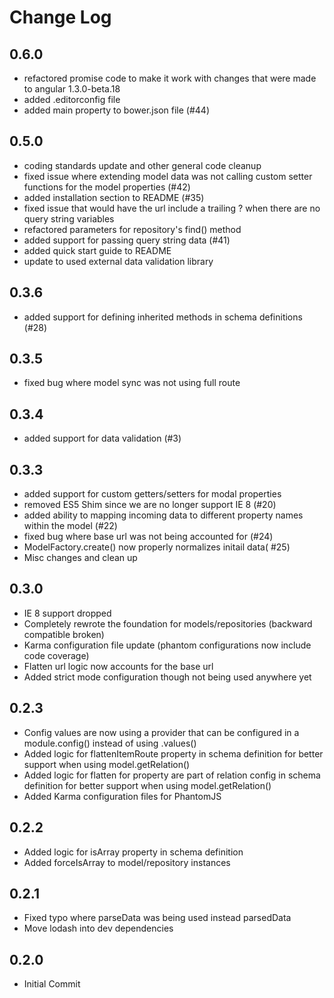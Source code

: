 # Change Log

## 0.6.0

- refactored promise code to make it work with changes that were made to angular 1.3.0-beta.18
- added .editorconfig file
- added main property to bower.json file (#44)

## 0.5.0

- coding standards update and other general code cleanup
- fixed issue where extending model data was not calling custom setter functions for the model properties (#42)
- added installation section to README (#35)
- fixed issue that would have the url include a trailing ? when there are no query string variables
- refactored parameters for repository's find() method
- added support for passing query string data (#41)
- added quick start guide to README
- update to used external data validation library

## 0.3.6
- added support for defining inherited methods in schema definitions (#28)

## 0.3.5
- fixed bug where model sync was not using full route

## 0.3.4
- added support for data validation (#3)

## 0.3.3
- added support for custom getters/setters for modal properties
- removed ES5 Shim since we are no longer support IE 8 (#20)
- added ability to mapping incoming data to different property names within the model (#22)
- fixed bug where base url was not being accounted for (#24)
- ModelFactory.create() now properly normalizes initail data( #25)
- Misc changes and clean up

## 0.3.0

- IE 8 support dropped
- Completely rewrote the foundation for models/repositories (backward compatible broken)
- Karma configuration file update (phantom configurations now include code coverage)
- Flatten url logic now accounts for the base url
- Added strict mode configuration though not being used anywhere yet

## 0.2.3

- Config values are now using a provider that can be configured in a module.config() instead of using .values()
- Added logic for flattenItemRoute property in schema definition for better support when using model.getRelation()
- Added logic for flatten for property are part of relation config in schema definition for better support when using model.getRelation()
- Added Karma configuration files for PhantomJS

## 0.2.2

- Added logic for isArray property in schema definition
- Added forceIsArray to model/repository instances

## 0.2.1

- Fixed typo where parseData was being used instead parsedData
- Move lodash into dev dependencies

## 0.2.0

- Initial Commit
